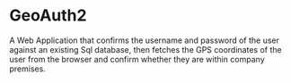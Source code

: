 # GeoAuth2
 A Web Application that confirms the username and password of the user against an existing Sql database, then fetches the GPS coordinates of the user from the browser and confirm whether they are within company premises.
